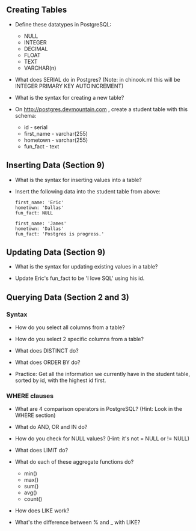 ## Creating Tables

- Define these datatypes in PostgreSQL:

  - NULL
  - INTEGER
  - DECIMAL
  - FLOAT
  - TEXT
  - VARCHAR(n)

- What does SERIAL do in Postgres? (Note: in chinook.ml this will be INTEGER PRIMARY KEY AUTOINCREMENT)

- What is the syntax for creating a new table?

- On <http://postgres.devmountain.com> , create a student table with this schema:
  - id - serial
  - first_name - varchar(255)
  - hometown - varchar(255)
  - fun_fact - text

## Inserting Data (Section 9)

- What is the syntax for inserting values into a table?

- Insert the following data into the student table from above:
  
  ```
  first_name: 'Eric'
  hometown: 'Dallas'
  fun_fact: NULL
  ```
  
  ```
  first_name: 'James'
  hometown: 'Dallas'
  fun_fact: 'Postgres is progress.'
  ```

## Updating Data (Section 9)

- What is the syntax for updating existing values in a table?

- Update Eric's fun_fact to be 'I love SQL' using his id.

## Querying Data (Section 2 and 3)

### Syntax

- How do you select all columns from a table?

- How do you select 2 specific columns from a table?

- What does DISTINCT do?

- What does ORDER BY do?

- Practice: Get all the information we currently have in the student table, sorted by id, with the highest id first.

### WHERE clauses

- What are 4 comparison operators in PostgreSQL? (Hint: Look in the WHERE section)

- What do AND, OR and IN do?

- How do you check for NULL values? (Hint: it's not = NULL or != NULL)

- What does LIMIT do?

- What do each of these aggregate functions do?

  - min()
  - max()
  - sum()
  - avg()
  - count()

- How does LIKE work?

- What's the difference between % and \_ with LIKE?
